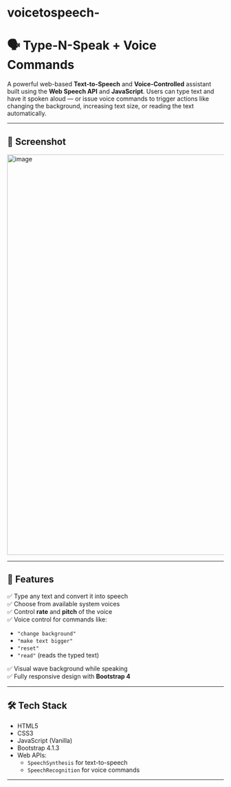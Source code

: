 # voicetospeech-
# 🗣️ Type-N-Speak + Voice Commands

A powerful web-based **Text-to-Speech** and **Voice-Controlled** assistant built using the **Web Speech API** and **JavaScript**. Users can type text and have it spoken aloud — or issue voice commands to trigger actions like changing the background, increasing text size, or reading the text automatically.

---

## 📸 Screenshot

<img width="929" alt="image" src="https://github.com/user-attachments/assets/f5bacc70-322c-4e54-8c97-1ae78ba0b149" />


---

## 🚀 Features

✅ Type any text and convert it into speech  
✅ Choose from available system voices  
✅ Control **rate** and **pitch** of the voice  
✅ Voice control for commands like:
- `"change background"`
- `"make text bigger"`
- `"reset"`
- `"read"` (reads the typed text)

✅ Visual wave background while speaking  
✅ Fully responsive design with **Bootstrap 4**

---

## 🛠️ Tech Stack

- HTML5
- CSS3
- JavaScript (Vanilla)
- Bootstrap 4.1.3
- Web APIs:  
  - `SpeechSynthesis` for text-to-speech  
  - `SpeechRecognition` for voice commands

---


